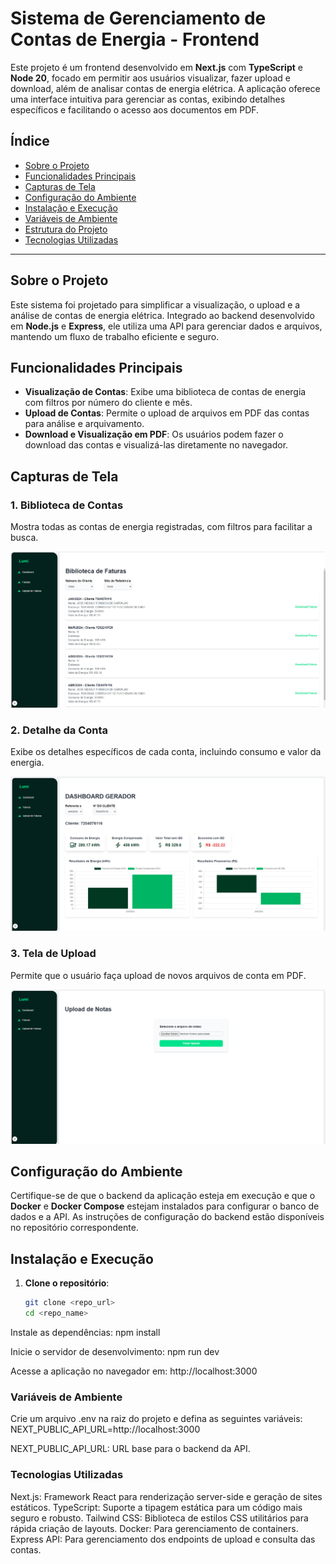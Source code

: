 # Sistema de Gerenciamento de Contas de Energia - Frontend

Este projeto é um frontend desenvolvido em **Next.js** com **TypeScript** e **Node 20**, focado em permitir aos usuários visualizar, fazer upload e download, além de analisar contas de energia elétrica. A aplicação oferece uma interface intuitiva para gerenciar as contas, exibindo detalhes específicos e facilitando o acesso aos documentos em PDF.

## Índice
- [Sobre o Projeto](#sobre-o-projeto)
- [Funcionalidades Principais](#funcionalidades-principais)
- [Capturas de Tela](#capturas-de-tela)
- [Configuração do Ambiente](#configuração-do-ambiente)
- [Instalação e Execução](#instalação-e-execução)
- [Variáveis de Ambiente](#variáveis-de-ambiente)
- [Estrutura do Projeto](#estrutura-do-projeto)
- [Tecnologias Utilizadas](#tecnologias-utilizadas)

---

## Sobre o Projeto

Este sistema foi projetado para simplificar a visualização, o upload e a análise de contas de energia elétrica. Integrado ao backend desenvolvido em **Node.js** e **Express**, ele utiliza uma API para gerenciar dados e arquivos, mantendo um fluxo de trabalho eficiente e seguro.

## Funcionalidades Principais

- **Visualização de Contas**: Exibe uma biblioteca de contas de energia com filtros por número do cliente e mês.
- **Upload de Contas**: Permite o upload de arquivos em PDF das contas para análise e arquivamento.
- **Download e Visualização em PDF**: Os usuários podem fazer o download das contas e visualizá-las diretamente no navegador.

## Capturas de Tela

### 1. Biblioteca de Contas
Mostra todas as contas de energia registradas, com filtros para facilitar a busca.

![Biblioteca de Contas](./screenshots/biblioteca-faturas.png)

### 2. Detalhe da Conta
Exibe os detalhes específicos de cada conta, incluindo consumo e valor da energia.

![Detalhe da Conta](./screenshots/dashboard.png)

### 3. Tela de Upload
Permite que o usuário faça upload de novos arquivos de conta em PDF.

![Tela de Upload](./screenshots/upload-de-faturas.png)

## Configuração do Ambiente

Certifique-se de que o backend da aplicação esteja em execução e que o **Docker** e **Docker Compose** estejam instalados para configurar o banco de dados e a API. As instruções de configuração do backend estão disponíveis no repositório correspondente.

## Instalação e Execução

1. **Clone o repositório**:
   ```bash
   git clone <repo_url>
   cd <repo_name>


Instale as dependências:
npm install

Inicie o servidor de desenvolvimento:
npm run dev

Acesse a aplicação no navegador em: http://localhost:3000

### Variáveis de Ambiente

Crie um arquivo .env na raiz do projeto e defina as seguintes variáveis:
NEXT_PUBLIC_API_URL=http://localhost:3000


NEXT_PUBLIC_API_URL: URL base para o backend da API.



### Tecnologias Utilizadas

Next.js: Framework React para renderização server-side e geração de sites estáticos.
TypeScript: Suporte a tipagem estática para um código mais seguro e robusto.
Tailwind CSS: Biblioteca de estilos CSS utilitários para rápida criação de layouts.
Docker: Para gerenciamento de containers.
Express API: Para gerenciamento dos endpoints de upload e consulta das contas.


